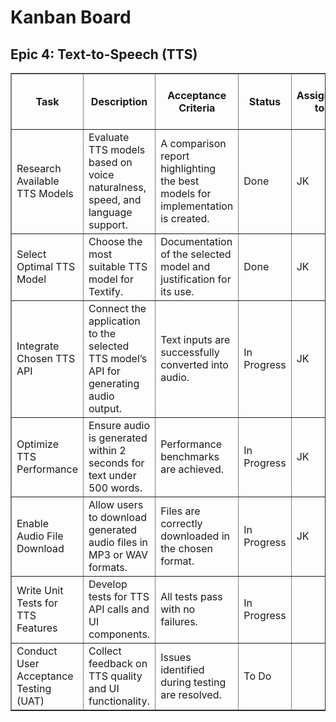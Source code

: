 <!DOCTYPE html>
<html lang="en">
<head>
  <meta charset="UTF-8" />
</head>
<body>

<h1>Kanban Board</h1>
<h2>Epic 4: Text-to-Speech (TTS)</h2>
<table border="1" cellpadding="6" cellspacing="0">
  <thead>
    <tr>
      <th>Task</th>
      <th>Description</th>
      <th>Acceptance Criteria</th>
      <th>Status</th>
      <th>Assigned to</th>
      <th>Importance 1(very low) .. 5(very hight)</th>
    </tr>
  </thead>
  <tbody>
    <tr>
      <td>Research Available TTS Models</td>
      <td>Evaluate TTS models based on voice naturalness, speed, and language support.</td>
      <td>A comparison report highlighting the best models for implementation is created.</td>
      <td>Done</td>
      <td>JK</td>
      <td>2</td>
    </tr>
    <tr>
      <td>Select Optimal TTS Model</td>
      <td>Choose the most suitable TTS model for Textify.</td>
      <td>Documentation of the selected model and justification for its use.</td>
      <td>Done</td>
      <td>JK</td>
      <td>2</td>
    </tr>
    <tr>
      <td>Integrate Chosen TTS API</td>
      <td>Connect the application to the selected TTS model’s API for generating audio output.</td>
      <td>Text inputs are successfully converted into audio.</td>
      <td>In Progress</td>
      <td>JK</td>
      <td>2</td>
    </tr>
    <tr>
      <td>Optimize TTS Performance</td>
      <td>Ensure audio is generated within 2 seconds for text under 500 words.</td>
      <td>Performance benchmarks are achieved.</td>
      <td>In Progress</td>
      <td>JK</td>
      <td>1</td>
    </tr>
    <tr>
      <td>Enable Audio File Download</td>
      <td>Allow users to download generated audio files in MP3 or WAV formats.</td>
      <td>Files are correctly downloaded in the chosen format.</td>
      <td>In Progress</td>
      <td>JK</td>
      <td>2</td>
    </tr>
    <tr>
      <td>Write Unit Tests for TTS Features</td>
      <td>Develop tests for TTS API calls and UI components.</td>
      <td>All tests pass with no failures.</td>
      <td>In Progress</td>
      <td></td>
      <td>2</td>
    </tr>
    <tr>
      <td>Conduct User Acceptance Testing (UAT)</td>
      <td>Collect feedback on TTS quality and UI functionality.</td>
      <td>Issues identified during testing are resolved.</td>
      <td>To Do</td>
      <td></td>
      <td>2</td>
    </tr>
  </tbody>
</table>
</body>
</html>
